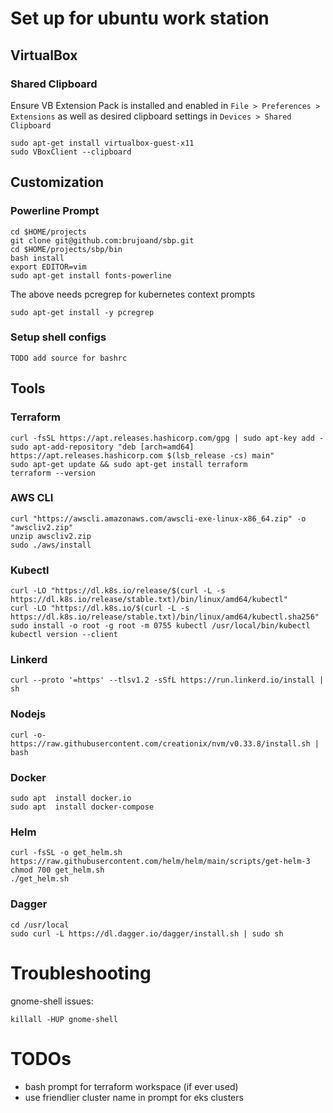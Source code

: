 # Set up for ubuntu work station
## VirtualBox
### Shared Clipboard
Ensure VB Extension Pack is installed and enabled in `File > Preferences > Extensions`
as well as desired clipboard settings in `Devices > Shared Clipboard`
```
sudo apt-get install virtualbox-guest-x11
sudo VBoxClient --clipboard
```
## Customization
### Powerline Prompt
```
cd $HOME/projects
git clone git@github.com:brujoand/sbp.git
cd $HOME/projects/sbp/bin
bash install
export EDITOR=vim
sudo apt-get install fonts-powerline
```
The above needs pcregrep for kubernetes context prompts
```
sudo apt-get install -y pcregrep
```

### Setup shell configs
```
TODO add source for bashrc
```

## Tools

### Terraform
```
curl -fsSL https://apt.releases.hashicorp.com/gpg | sudo apt-key add -
sudo apt-add-repository "deb [arch=amd64] https://apt.releases.hashicorp.com $(lsb_release -cs) main"
sudo apt-get update && sudo apt-get install terraform
terraform --version
```

### AWS CLI
```
curl "https://awscli.amazonaws.com/awscli-exe-linux-x86_64.zip" -o "awscliv2.zip"
unzip awscliv2.zip
sudo ./aws/install
```

### Kubectl
```
curl -LO "https://dl.k8s.io/release/$(curl -L -s https://dl.k8s.io/release/stable.txt)/bin/linux/amd64/kubectl"
curl -LO "https://dl.k8s.io/$(curl -L -s https://dl.k8s.io/release/stable.txt)/bin/linux/amd64/kubectl.sha256"
sudo install -o root -g root -m 0755 kubectl /usr/local/bin/kubectl
kubectl version --client
```

### Linkerd
```
curl --proto '=https' --tlsv1.2 -sSfL https://run.linkerd.io/install | sh
```
### Nodejs
```
curl -o- https://raw.githubusercontent.com/creationix/nvm/v0.33.8/install.sh | bash

```

### Docker
```
sudo apt  install docker.io
sudo apt  install docker-compose
```

### Helm
```
curl -fsSL -o get_helm.sh https://raw.githubusercontent.com/helm/helm/main/scripts/get-helm-3
chmod 700 get_helm.sh
./get_helm.sh
```

### Dagger
```
cd /usr/local
sudo curl -L https://dl.dagger.io/dagger/install.sh | sudo sh
```

# Troubleshooting
gnome-shell issues:
```
killall -HUP gnome-shell
```

# TODOs
- bash prompt for terraform workspace (if ever used)
- use friendlier cluster name in prompt for eks clusters
